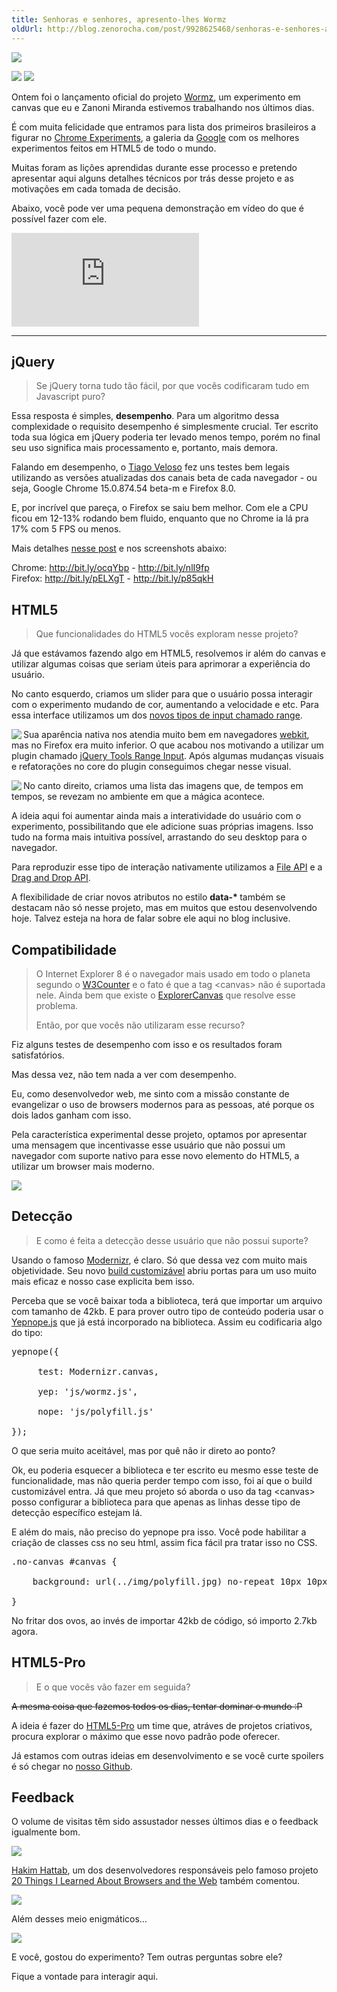 ```yaml
---
title: Senhoras e senhores, apresento-lhes Wormz
oldUrl: http://blog.zenorocha.com/post/9928625468/senhoras-e-senhores-apresento-lhes-wormz
---
```


<p><img src="http://media.tumblr.com/tumblr_lr5yzobIBN1qe3219.jpg"/></p>

<p class="demo-download"><a href="http://html5-pro.com/wormz/" target="_blank"><img src="http://media.tumblr.com/tumblr_lk325lvHwF1qe3219.png" class="botao"/></a> <a href="https://github.com/HTML5-Pro/wormz/" target="_blank"><img src="http://media.tumblr.com/tumblr_lk325u7HMG1qe3219.png" class="botao"/></a></p>

<p>Ontem foi o lançamento oficial do projeto <a href="http://html5-pro.com/wormz/" target="_blank">Wormz</a>, um experimento em canvas que eu e Zanoni Miranda estivemos trabalhando nos últimos dias.</p>

<p>É com muita felicidade que entramos para lista dos primeiros brasileiros a figurar no <a href="http://www.chromeexperiments.com/detail/wormz/" target="_blank">Chrome Experiments</a>, a galeria da <a href="http://www.chromeexperiments.com/about/" target="_blank">Google</a> com os melhores experimentos feitos em HTML5 de todo o mundo.</p>

<p>Muitas foram as lições aprendidas durante esse processo e pretendo apresentar aqui alguns detalhes técnicos por trás desse projeto e as motivações em cada tomada de decisão.</p>

<!-- more -->

<p>Abaixo, você pode ver uma pequena demonstração em vídeo do que é possível fazer com ele.  </p>

<div class="video-wrap">
  <iframe src="http://www.youtube.com/embed/acc10Cb5V0o" frameborder="0" allowfullscreen="true">
  </iframe>
</div>

<hr><h2>jQuery</h2>

<blockquote>

<p>Se jQuery torna tudo tão fácil, por que vocês codificaram tudo em Javascript puro?</p>

</blockquote>

<p>Essa resposta é simples, <strong>desempenho</strong>. Para um algoritmo dessa complexidade o requisito desempenho é simplesmente crucial. Ter escrito toda sua lógica em jQuery poderia ter levado menos tempo, porém no final seu uso significa mais processamento e, portanto, mais demora.</p>

<p>Falando em desempenho, o <a href="http://tiagoveloso.com/" target="_blank">Tiago Veloso</a> fez uns testes bem legais utilizando as versões atualizadas dos canais beta de cada navegador - ou seja, Google Chrome 15.0.874.54 beta-m e Firefox 8.0.</p>

<p>E, por incrível que pareça, o Firefox se saiu bem melhor. Com ele a CPU ficou em 12-13% rodando bem fluido, enquanto que no Chrome ia lá pra 17% com 5 FPS ou menos. </p>

<p>Mais detalhes <a href="http://www.facebook.com/zenorocha/posts/100363310073976" target="_blank">nesse post</a> e nos screenshots abaixo:</p>

<p>Chrome: <a href="http://bit.ly/ocqYbp" target="_blank"><a href="http://bit.ly/ocqYbp" target="_blank">http://bit.ly/ocqYbp</a></a> - <a href="http://bit.ly/nlI9fp" target="_blank"><a href="http://bit.ly/nlI9fp" target="_blank">http://bit.ly/nlI9fp</a></a><br/>Firefox: <a href="http://bit.ly/pELXgT" target="_blank"><a href="http://bit.ly/pELXgT" target="_blank">http://bit.ly/pELXgT</a></a> - <a href="http://bit.ly/p85qkH" target="_blank"><a href="http://bit.ly/p85qkH" target="_blank">http://bit.ly/p85qkH</a></a></p>

<h2>HTML5</h2>

<blockquote>

<p>Que funcionalidades do HTML5 vocês exploram nesse projeto?</p>

</blockquote>

<p>Já que estávamos fazendo algo em HTML5, resolvemos ir além do canvas e utilizar algumas coisas que seriam úteis para aprimorar a experiência do usuário.</p>

<p>No canto esquerdo, criamos um slider para que o usuário possa interagir com o experimento mudando de cor, aumentando a velocidade e etc. Para essa interface utilizamos um dos <a href="http://diveintohtml5.org/forms.html#type-range" target="_blank">novos tipos de input chamado range</a>.</p>

<p><img src="http://media.tumblr.com/tumblr_lr63c9bWtR1qe3219.jpg" align="left"/>Sua aparência nativa nos atendia muito bem em navegadores <a href="http://pt.wikipedia.org/wiki/WebKit" target="_blank">webkit</a>, mas no Firefox era muito inferior. O que acabou nos motivando a utilizar um plugin chamado <a href="http://flowplayer.org/tools/rangeinput/" target="_blank">jQuery Tools Range Input</a>. Após algumas mudanças visuais e refatorações no core do plugin conseguimos chegar nesse visual.</p>

<p><img src="http://media.tumblr.com/tumblr_lr64hhhvvx1qe3219.jpg" align="left"/>No canto direito, criamos uma lista das imagens que, de tempos em tempos, se revezam no ambiente em que a mágica acontece.</p>

<p>A ideia aqui foi aumentar ainda mais a interatividade do usuário com o experimento, possibilitando que ele adicione suas próprias imagens. Isso tudo na forma mais intuitiva possível, arrastando do seu desktop para o navegador.</p>

<p>Para reproduzir esse tipo de interação nativamente utilizamos a <a href="http://dev.w3.org/2006/webapi/FileAPI/" target="_blank">File API</a> e a <a href="http://html5doctor.com/native-drag-and-drop/" target="_blank">Drag and Drop API</a>.</p>

<p>A flexibilidade de criar novos atributos no estilo <strong>data-* </strong>também se destacam não só nesse projeto, mas em muitos que estou desenvolvendo hoje. Talvez esteja na hora de falar sobre ele aqui no blog inclusive.</p>

<h2>Compatibilidade</h2>

<blockquote>

<p>O Internet Explorer 8 é o navegador mais usado em todo o planeta segundo o <a href="http://www.w3counter.com/globalstats.php" target="_blank">W3Counter</a> e o fato é que a tag &lt;canvas&gt; não é suportada nele. Ainda bem que existe o <a href="http://code.google.com/p/explorercanvas/" target="_blank">ExplorerCanvas</a> que resolve esse problema.</p>

<p>Então, por que vocês não utilizaram esse recurso?</p>

</blockquote>

<p>Fiz alguns testes de desempenho com isso e os resultados foram satisfatórios.</p>

<p>Mas dessa vez, não tem nada a ver com desempenho.</p>

<p>Eu, como desenvolvedor web, me sinto com a missão constante de evangelizar o uso de browsers modernos para as pessoas, até porque os dois lados ganham com isso.</p>

<p>Pela característica experimental desse projeto, optamos por apresentar uma mensagem que incentivasse esse usuário que não possui um navegador com suporte nativo para esse novo elemento do HTML5, a utilizar um browser mais moderno.</p>

<p><img src="http://media.tumblr.com/tumblr_lr5zzzK4Lt1qe3219.jpg"/></p>

<h2>Detecção</h2>

<blockquote>

<p>E como é feita a detecção desse usuário que não possui suporte?</p>

</blockquote>

<p>Usando o famoso <a href="http://www.modernizr.com/" target="_blank">Modernizr</a>, é claro. Só que dessa vez com muito mais objetividade. Seu novo <a href="http://www.modernizr.com/download/" target="_blank">build customizável</a> abriu portas para um uso muito mais eficaz e nosso case explicita bem isso.</p>

<p>Perceba que se você baixar toda a biblioteca, terá que importar um arquivo com tamanho de 42kb. E para prover outro tipo de conteúdo poderia usar o <a href="http://yepnopejs.com/" target="_blank">Yepnope.js</a> que já está incorporado na biblioteca. Assim eu codificaria algo do tipo:</p>

<pre class="prettyprint lang-js">yepnope({

     test: Modernizr.canvas,

     yep: 'js/wormz.js',

     nope: 'js/polyfill.js'

});</pre>

<p>O que seria muito aceitável, mas por quê não ir direto ao ponto?</p>

<p>Ok, eu poderia esquecer a biblioteca e ter escrito eu mesmo esse teste de funcionalidade, mas não queria perder tempo com isso, foi aí que o build customizável entra. Já que meu projeto só aborda o uso da tag &lt;canvas&gt; posso configurar a biblioteca para que apenas as linhas desse tipo de detecção específico estejam lá.</p>

<p>E além do mais, não preciso do yepnope pra isso. Você pode habilitar a criação de classes css no seu html, assim fica fácil pra tratar isso no CSS.</p>

<pre class="prettyprint lang-css">.no-canvas #canvas {

    background: url(../img/polyfill.jpg) no-repeat 10px 10px;

}</pre>

<p>No fritar dos ovos, ao invés de importar 42kb de código, só importo 2.7kb agora.</p>

<h2>HTML5-Pro</h2>

<blockquote>

<p>E o que vocês vão fazer em seguida?</p>

</blockquote>

<p><strike>A mesma coisa que fazemos todos os dias, tentar dominar o mundo :P</strike></p>

<p>A ideia é fazer do <a href="http://html5-pro.com%5D" target="_blank">HTML5-Pro</a> um time que, atráves de projetos criativos, procura explorar o máximo que esse novo padrão pode oferecer.</p>

<p>Já estamos com outras ideias em desenvolvimento e se você curte spoilers é só chegar no <a href="https://github.com/HTML5-Pro/" target="_blank">nosso Github</a>.</p>

<h2>Feedback</h2>

<p>O volume de visitas têm sido assustador nesses últimos dias e o feedback igualmente bom.</p>

<p><img src="http://media.tumblr.com/tumblr_lsd5qzTbat1qe3219.jpg"/></p>

<p><a href="http://hakim.se/" target="_blank">Hakim Hattab</a>, um dos desenvolvedores responsáveis pelo famoso projeto <a href="http://hakim.se/" target="_blank">20 Things I Learned About Browsers and the Web</a> também comentou.</p>

<p><img src="http://media.tumblr.com/tumblr_lsd5qnmQXf1qe3219.jpg"/></p>

<p>Além desses meio enigmáticos&#8230;</p>

<p><img src="http://media.tumblr.com/tumblr_lsd5qbi0611qe3219.jpg"/></p>

<p>E você, gostou do experimento? Tem outras perguntas sobre ele?</p>

<p>Fique a vontade para interagir aqui.</p>
